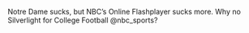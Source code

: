 <!--
id: 215750633
link: http://kevinisom.info/post/215750633/notre-dame-sucks-but-nbcs-online-flashplayer
slug: notre-dame-sucks-but-nbcs-online-flashplayer
date: Sun Oct 18 2009 10:22:56 GMT+1300 (NZDT)
raw: {"blog_name":"kevinisom","id":215750633,"post_url":"http://kevinisom.info/post/215750633/notre-dame-sucks-but-nbcs-online-flashplayer","slug":"notre-dame-sucks-but-nbcs-online-flashplayer","type":"text","date":"2009-10-17 21:22:56 GMT","timestamp":1255814576,"state":"published","format":"html","reblog_key":"z9DIRe3Z","tags":[],"short_url":"http://tmblr.co/Zw68YyCt1Vf","highlighted":[],"feed_item":"http://twitter.com/kev_nz/statuses/4949844953","from_feed_id":"650289","note_count":0,"title":null,"body":"<p>Notre Dame sucks, but NBC&#8217;s Online Flashplayer sucks more. Why no Silverlight for College Football @nbc_sports?</p>"}
publish: 2009-10-018
tags: 
title: null
-->


Notre Dame sucks, but NBC’s Online Flashplayer sucks more. Why no
Silverlight for College Football @nbc\_sports?



